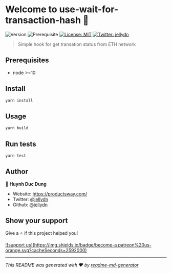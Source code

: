 # Welcome to use-wait-for-transaction-hash 👋
![Version](https://img.shields.io/badge/version-0.0.1-blue.svg?cacheSeconds=2592000)
![Prerequisite](https://img.shields.io/badge/node-%3E%3D10-blue.svg)
[![License: MIT](https://img.shields.io/badge/License-MIT-yellow.svg)](#)
[![Twitter: jellydn](https://img.shields.io/twitter/follow/jellydn.svg?style=social)](https://twitter.com/jellydn)

> Simple hook for get transation status from ETH network

## Prerequisites

- node >=10

## Install

```sh
yarn install
```

## Usage

```sh
yarn build
```

## Run tests

```sh
yarn test
```

## Author

👤 **Huynh Duc Dung**

* Website: https://productsway.com/
* Twitter: [@jellydn](https://twitter.com/jellydn)
* Github: [@jellydn](https://github.com/jellydn)

## Show your support

Give a ⭐️ if this project helped you!

[![support us](https://img.shields.io/badge/become-a patreon%20us-orange.svg?cacheSeconds=2592000)](https://www.patreon.com/jellydn)


***
_This README was generated with ❤️ by [readme-md-generator](https://github.com/kefranabg/readme-md-generator)_